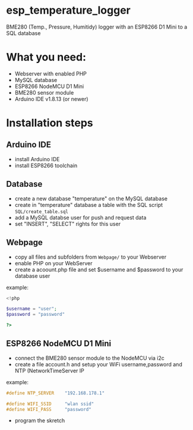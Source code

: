 # esp_temperature_logger
BME280 (Temp., Pressure, Humitidy) logger with an ESP8266 D1 Mini to a SQL database

# What you need:
- Webserver with enabled PHP
- MySQL database
- ESP8266 NodeMCU D1 Mini
- BME280 sensor module
- Arduino IDE v1.8.13 (or newer)

# Installation steps
## Arduino IDE
- install Arduino IDE
- install ESP8266 toolchain 

## Database
- create a new database "temperature" on the MySQL database
- create in "temperature" database a table with the SQL script `SQL/create_table.sql`
- add a MySQL databse user for push and request data
- set "INSERT", "SELECT" rights for this user

## Webpage
- copy all files and subfolders from `Webpage/` to your Webserver
- enable PHP on your WebServer
- create a acoount.php file and set $username and $password to your database user

example:

```PHP
<!php

$username = "user";
$password = "password"

?>
```

## ESP8266 NodeMCU D1 Mini
- connect the BME280 sensor module to the NodeMCU via i2c
- create a file account.h and setup your WiFi username,password and NTP (NetworkTimeServer IP

example:

```C
#define NTP_SERVER    "192.168.178.1"

#define WIFI_SSID     "wlan ssid"
#define WIFI_PASS     "password"
```

- program the skretch
